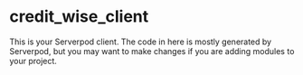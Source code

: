 # credit_wise_client

This is your Serverpod client. The code in here is mostly generated by
Serverpod, but you may want to make changes if you are adding modules to your
project.
